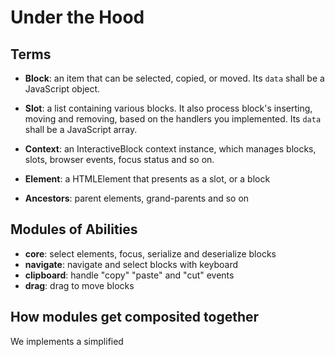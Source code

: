 # Under the Hood

## Terms

- **Block**: an item that can be selected, copied, or moved. Its `data` shall be a JavaScript object.

- **Slot**: a list containing various blocks. It also process block's inserting, moving and removing, based on the handlers you implemented. Its `data` shall be a JavaScript array.

- **Context**: an InteractiveBlock context instance, which manages blocks, slots, browser events, focus status and so on.

- **Element**: a HTMLElement that presents as a slot, or a block

- **Ancestors**: parent elements, grand-parents and so on

## Modules of Abilities

- **core**: select elements, focus, serialize and deserialize blocks
- **navigate**: navigate and select blocks with keyboard
- **clipboard**: handle "copy" "paste" and "cut" events
- **drag**: drag to move blocks

## How modules get composited together

We implements a simplified
